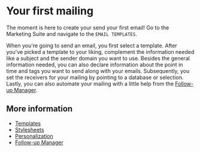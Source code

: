 # Your first mailing

The moment is here to create your send your first email! Go to the 
Marketing Suite and navigate to the `EMAIL TEMPLATES`.

When you're going to send an email, you first select a template.
After you've picked a template to your liking, complement the 
information needed like a subject and the sender domain you want 
to use. Besides the general information needed, you can also 
declare information about the point in time and tags you want to 
send along with your emails. Subsequently, you set the receivers 
for your mailing by pointing to a database or selection. Lastly, 
you can also automate your mailing with a little help from the 
[Follow-up Manager](follow-up-manager).


## More information

* [Templates](./templates)
* [Stylesheets](./stylesheets)
* [Personalization](./personalization)
* [Follow-up Manager](./follow-up-manager)